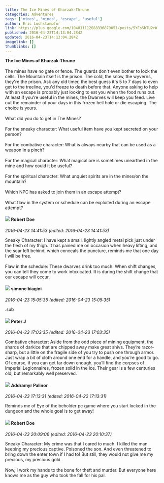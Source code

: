 ```yaml
---
title: The Ice Mines of Kharzak-Thrune
categories: Adventures
tags: ['mines', 'mines', 'escape', 'useful']
author: Eric Lochstampfor
link: https://plus.google.com/104811112088336879051/posts/5YFoSbTU2rW
published: 2016-04-23T14:13:04.284Z
updated: 2016-04-23T14:13:04.284Z
imagelink: []
thumblinks: []
---
```


<b>The Ice Mines of Kharzak-Thrune</b><br /><br />The mines have no gate or fence. The guards don&#39;t even bother to lock the cells. The Mountain itself is the prison. The cold, the snow, the wyverns, they&#39;re the prison. Ask any old timer, the best guess it&#39;s 5 to 7 days to even get to the treeline, you&#39;d freeze to death before that. Anyone asking to help with an escape is probably just looking to eat you when the food runs out. At least if you&#39;re useful in the mines, the Dwarves will keep you feed. Live out the remainder of your days in this frozen hell hole or die escaping. The choice is yours.<br /><br />What did you do to get in The Mines?<br /><br />For the sneaky character: What useful item have you kept secreted on your person?<br /><br />For the combative character: What is always nearby that can be used as a weapon in a pinch?<br /><br />For the magical character: What magical ore is sometimes unearthed in the mine and how could it be useful?<br /><br />For the spiritual character: What unquiet spirits are in the mines/on the mountain?<br /><br />Which NPC has asked to join them in an escape attempt?<br /><br />What flaw in the system or schedule can be exploited during an escape attempt?
<div id='comment z12ty35r1rb5vj4cv23mzzzwzqv5ezy2u'>
  <h4><img src='{{site.baseurl}}//images/avatars/105487846931822189120_photo.jpg'> Robert Doe</h4>
      <p><cite>2016-04-23 14:41:53 (edited: 2016-04-23 14:41:53)</cite></p>
        <p>Sneaky Character: I have kept a small, lightly angled metal pick just under the flesh of my thigh. It has pained me on occasion when heavy lifting, and the scar left behind, which conceals the puncture, reminds me that one day I will be free.<br /><br />Flaw in the schedule:  These dwarves drink too much. When shift changes, you can tell they come to work intoxicated. It is during the shift change that our escape will occur.</p>
</div>
        

<div id='comment z12ty35r1rb5vj4cv23mzzzwzqv5ezy2u'>
  <h4><img src='{{site.baseurl}}//images/avatars/110406841978593276800_photo.jpg'> simone biagini</h4>
      <p><cite>2016-04-23 15:05:35 (edited: 2016-04-23 15:05:35)</cite></p>
        <p>.sub</p>
</div>
        

<div id='comment z12ty35r1rb5vj4cv23mzzzwzqv5ezy2u'>
  <h4><img src='{{site.baseurl}}//images/avatars/113692337653837882568_photo.jpg'> Peter J</h4>
      <p><cite>2016-04-23 17:03:35 (edited: 2016-04-23 17:03:35)</cite></p>
        <p>Combative character: Aside from the odd piece of mining equipment, the shards of darkice that are chipped away make great shivs. They’re razor-sharp, but a little on the fragile side of you try to push one through armor. Just wrap a bit of cloth around one end for a handle, and you’re good to go. Of course, if you can get far down enough, you’ll find the corpses of Imperial Legionnaires, frozen solid in the ice. Their gear is a few centuries old, but remarkably well preserved.</p>
</div>
        

<div id='comment z12ty35r1rb5vj4cv23mzzzwzqv5ezy2u'>
  <h4><img src='{{site.baseurl}}//images/avatars/100410765634052727875_photo.jpg'> Addramyr Palinor</h4>
      <p><cite>2016-04-23 17:13:31 (edited: 2016-04-23 17:13:31)</cite></p>
        <p>Reminds me of Eye of the beholder pc game where you start locked in the dungeon and the whole goal is to get away!</p>
</div>
        

<div id='comment z12ty35r1rb5vj4cv23mzzzwzqv5ezy2u'>
  <h4><img src='{{site.baseurl}}//images/avatars/105487846931822189120_photo.jpg'> Robert Doe</h4>
      <p><cite>2016-04-23 20:09:06 (edited: 2016-04-23 20:10:37)</cite></p>
        <p>Sneaky Character: My crime was that I cared to much. I killed the man keeping my precious captive. Poisoned the son. And even threatened to bring down the enter town if I had to! But still, they would not give me my precious, my precious gold.<br /><br />Now, I work my hands to the bone for theft and murder. But everyone here knows me as the guy who took the fall for his pal.</p>
</div>
        